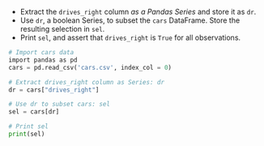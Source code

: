 - Extract the `drives_right` column _as a Pandas Series_ and store it as `dr`.
- Use `dr`, a boolean Series, to subset the `cars` DataFrame. Store the resulting selection in `sel`.
- Print `sel`, and assert that `drives_right` is `True` for all observations.
```Python
# Import cars data
import pandas as pd
cars = pd.read_csv('cars.csv', index_col = 0)

# Extract drives_right column as Series: dr
dr = cars["drives_right"]

# Use dr to subset cars: sel
sel = cars[dr]

# Print sel
print(sel)
```
